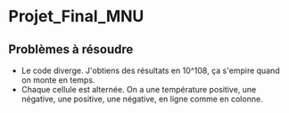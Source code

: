 # Projet_Final_MNU


## Problèmes à résoudre

- Le code diverge. J'obtiens des résultats en 10^108, ça s'empire quand on monte en temps.
- Chaque cellule est alternée. On a une température positive, une négative, une positive, une négative, en ligne comme en colonne.
